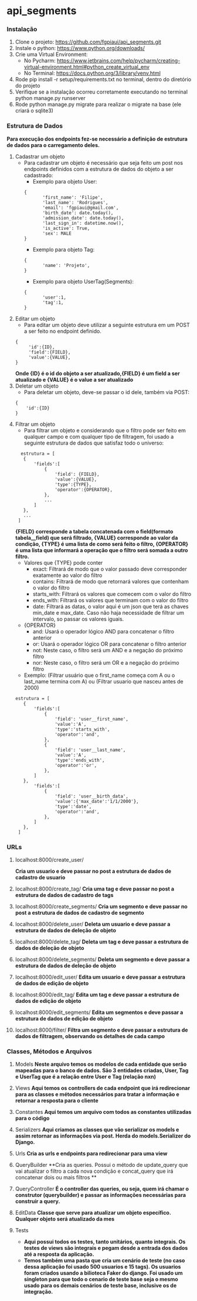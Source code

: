 # api_segments
### Instalação
1. Clone o projeto: https://github.com/fgpiaui/api_segments.git
2. Instale o python: https://www.python.org/downloads/
3. Crie uma Virtual Environment: 
   - No Pycharm: https://www.jetbrains.com/help/pycharm/creating-virtual-environment.html#python_create_virtual_env
   - No Terminal: https://docs.python.org/3/library/venv.html
4. Rode pip install -r setup/requirements.txt no terminal, dentro do diretório do projeto
5. Verifique se a instalação ocorreu corretamente executando no terminal python manage.py runserver
6. Rode python manage.py migrate para realizar o migrate na base (ele criará o sqlite3)

### Estrutura de Dados
**Para execução dos endpoints fez-se necessário a definição de estrutura de dados para o carregamento deles.**
1. Cadastrar um objeto
   - Para cadastrar um objeto é necessário que seja feito um post nos endpoints definidos com a estrutura de dados do objeto a ser cadastrado:
     - Exemplo para objeto User:
     ```
     {
            'first_name': 'Filipe',
            'last_name': 'Rodrigues',
            'email': 'fgpiaui@gmail.com',
            'birth_date': date.today(),
            'admission_date': date.today(),
            'last_sign_in': datetime.now(),
            'is_active': True,
            'sex': MALE
     }
     ```
     - Exemplo para objeto Tag:
     ```
     {
            'name': 'Projeto',            
     }
     ```
     - Exemplo para objeto UserTag(Segments):
     ```
     {
            'user':1,
            'tag':1,
     }
     ```
2. Editar um objeto 
   - Para editar um objeto deve utilizar a seguinte estrutura em um POST a ser feito no endpoint definido.
   ```
   {
        'id':{ID},
        'field':{FIELD},
        'value':{VALUE},
   }
   ```
   **Onde {ID} é o id do objeto a ser atualizado,{FIELD} é um field a ser atualizado e {VALUE} é o value a ser atualizado**
3.  Deletar um objeto
    - Para deletar um objeto, deve-se passar o id dele, também via POST:
    ```
    {
        'id':{ID}
    }
    ```
4. Filtrar um objeto
   - Para filtrar um objeto e considerando que o filtro pode ser feito em qualquer campo e com qualquer tipo de filtragem, foi usado a seguinte estrutura de dados que satisfaz todo o universo:
   ```
     estrutura = [
      {
          'fields':[
              {
                  'field': {FIELD},
                  'value':{VALUE},
                  'type':{TYPE},
                  'operator':{OPERATOR},
              },
              ...
          ]
      },
      ...
    ]
   ```
   **{FIELD} corresponde a tabela concatenada com o field(formato tabela__field) que será filtrado, {VALUE} corresponde ao valor da condição, {TYPE} é uma lista de como será feito o filtro, {OPERATOR} é uma lista que informará a operação que o filtro será somada a outro filtro.**
   - Valores que {TYPE} pode conter
     - exact: Filtrará de modo que o valor passado deve corresponder exatamente ao valor do filtro
     - contains: Filtrará de modo que retornará valores que contenham o valor do filtro
     - starts_with: Filtrará os valores que comecem com o valor do filtro
     - ends_with: Filtrará os valores que terminam com o valor do filtro
     - date: Filtrará as datas, o valor aqui é um json que terá as chaves min_date e max_date. Caso não haja necessidade de filtrar um intervalo, so passar os valores iguais.
   - {OPERATOR}
     - and: Usará o operador lógico AND para concatenar o filtro anterior
     - or: Usará o operador lógico OR para concatenar o filtro anterior
     - not: Neste caso, o filtro será um AND e a negação do próximo filtro
     - nor: Neste caso, o filtro será um OR e a negação do próximo filtro
   - Exemplo: (Filtrar usuário que o first_name começa com A ou o last_name termina com A) ou (Filtrar usuario que nasceu antes de 2000)
   ```
   estrutura = [
      {
          'fields':[
              {
                  'field': 'user__first_name',
                  'value':'A',
                  'type':'starts_with',
                  'operator':'and',
              },
              {
                  'field': 'user__last_name',
                  'value':'A',
                  'type':'ends_with',
                  'operator':'or',
              },              
          ]
      },      
          'fields':[
              {
                  'field': 'user__birth_data',
                  'value':{'max_date':'1/1/2000'},
                  'type':'date',
                  'operator':'and',
              },        
          ]
      },
    ]
   ```

### URLs
1. localhost:8000/create_user/
    
    **Cria um usuario e deve passar no post a estrutura de dados de cadastro de usuario**
2. localhost:8000/create_tag/
    **Cria uma tag e deve passar no post a estrutura de dados de cadastro de tags**
3. localhost:8000/create_segments/
    **Cria um segmento e deve passar no post a estrutura de dados de cadastro de segmento**
4. localhost:8000/delete_user/
    **Deleta um usuario e deve passar a estrutura de dados de deleção de objeto**
5. localhost:8000/delete_tag/
    **Deleta um tag e deve passar a estrutura de dados de deleção de objeto**
6. localhost:8000/delete_segments/
    **Deleta um segmento e deve passar a estrutura de dados de deleção de objeto**
7. localhost:8000/edit_user/
    **Edita um usuario e deve passar a estrutura de dados de edição de objeto**
8. localhost:8000/edit_tag/
    **Edita um tag e deve passar a estrutura de dados de edição de objeto**
9. localhost:8000/edit_segments/
    **Edita um segmentos e deve passar a estrutura de dados de edição de objeto**
10. localhost:8000/filter/
    **Filtra um segmento e deve passar a estrutura de dados de filtragem, observando os detalhes de cada campo**

### Classes, Métodos e Arquivos
1. Models
    **Neste arquivo temos os modelos de cada entidade que serão mapeadas para o banco de dados. São 3 entidades criadas, User, Tag e UserTag que é a relação entre User e Tag (relação nxn)**
    
2. Views
    **Aqui temos os controllers de cada endpoint que irá redirecionar para as classes e métodos necessários para tratar a informação e retornar a resposta para o cliente**

3. Constantes
    **Aqui temos um arquivo com todos as constantes utilizadas para o código**

4. Serializers
    **Aqui criamos as classes que vão serializar os models e assim retornar as informações via post. Herda do models.Serializer do Django.**
  
5. Urls
    **Cria as urls e endpoints para redirecionar para uma view**
    
6. QueryBuilder
    **Cria as queries. Possui o método de update_query que vai atualizar o filtro a cada nova condição e concat_query que irá concatenar dois ou mais filtros **
7. QueryController
    **É o controller das queries, ou seja, quem irá chamar o construtor (querybuilder) e passar as informações necessárias para construir a query.**
8. EditData
    **Classe que serve para atualizar um objeto específico. Qualquer objeto será atualizado da mes**
9. Tests
    - **Aqui possui todos os testes, tanto unitários, quanto integrais. Os testes de views são integrais e pegam desde a entrada dos dados até a resposta da aplicação.**
    - **Temos também uma pasta que cria um cenário de teste (no caso dessa aplicação foi usado 500 usuarios e 15 tags). Os usuarios foram criados usando a bilioteca Faker do django. Foi usado um singleton para que todo o cenario de teste base seja o mesmo usado para os demais cenários de teste base, inclusive os de integração.**
